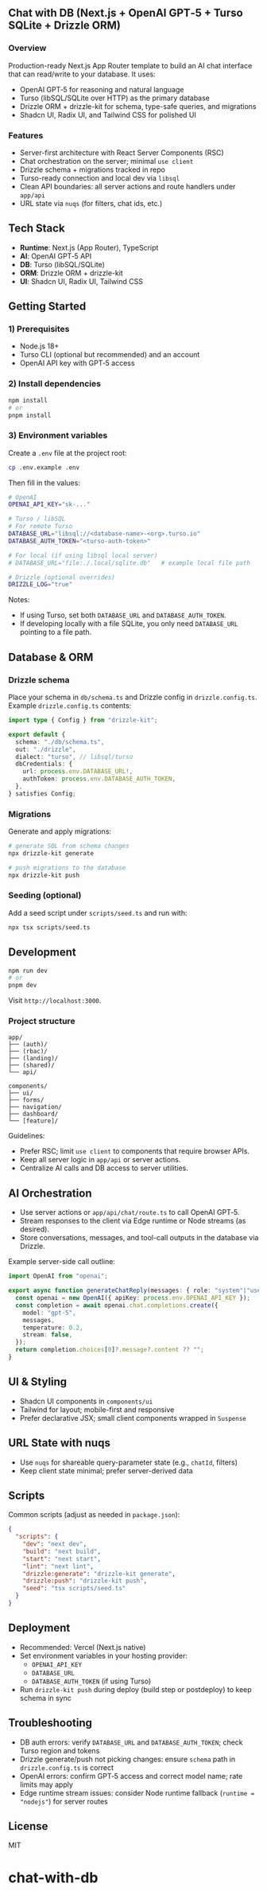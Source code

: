 ## Chat with DB (Next.js + OpenAI GPT‑5 + Turso SQLite + Drizzle ORM)

### Overview
Production-ready Next.js App Router template to build an AI chat interface that can read/write to your database. It uses:
- OpenAI GPT‑5 for reasoning and natural language
- Turso (libSQL/SQLite over HTTP) as the primary database
- Drizzle ORM + drizzle-kit for schema, type-safe queries, and migrations
- Shadcn UI, Radix UI, and Tailwind CSS for polished UI

### Features
- Server-first architecture with React Server Components (RSC)
- Chat orchestration on the server; minimal `use client`
- Drizzle schema + migrations tracked in repo
- Turso-ready connection and local dev via `libsql`
- Clean API boundaries: all server actions and route handlers under `app/api`
- URL state via `nuqs` (for filters, chat ids, etc.)

## Tech Stack
- **Runtime**: Next.js (App Router), TypeScript
- **AI**: OpenAI GPT‑5 API
- **DB**: Turso (libSQL/SQLite)
- **ORM**: Drizzle ORM + drizzle-kit
- **UI**: Shadcn UI, Radix UI, Tailwind CSS

## Getting Started

### 1) Prerequisites
- Node.js 18+
- Turso CLI (optional but recommended) and an account
- OpenAI API key with GPT‑5 access

### 2) Install dependencies
```bash
npm install
# or
pnpm install
```

### 3) Environment variables
Create a `.env` file at the project root:
```bash
cp .env.example .env
```
Then fill in the values:
```bash
# OpenAI
OPENAI_API_KEY="sk-..."

# Turso / libSQL
# For remote Turso
DATABASE_URL="libsql://<database-name>-<org>.turso.io"
DATABASE_AUTH_TOKEN="<turso-auth-token>"

# For local (if using libsql local server)
# DATABASE_URL="file:./.local/sqlite.db"   # example local file path

# Drizzle (optional overrides)
DRIZZLE_LOG="true"
```

Notes:
- If using Turso, set both `DATABASE_URL` and `DATABASE_AUTH_TOKEN`.
- If developing locally with a file SQLite, you only need `DATABASE_URL` pointing to a file path.

## Database & ORM

### Drizzle schema
Place your schema in `db/schema.ts` and Drizzle config in `drizzle.config.ts`. Example `drizzle.config.ts` contents:
```ts
import type { Config } from "drizzle-kit";

export default {
  schema: "./db/schema.ts",
  out: "./drizzle",
  dialect: "turso", // libsql/turso
  dbCredentials: {
    url: process.env.DATABASE_URL!,
    authToken: process.env.DATABASE_AUTH_TOKEN,
  },
} satisfies Config;
```

### Migrations
Generate and apply migrations:
```bash
# generate SQL from schema changes
npx drizzle-kit generate

# push migrations to the database
npx drizzle-kit push
```

### Seeding (optional)
Add a seed script under `scripts/seed.ts` and run with:
```bash
npx tsx scripts/seed.ts
```

## Development
```bash
npm run dev
# or
pnpm dev
```
Visit `http://localhost:3000`.

### Project structure
```
app/
├── (auth)/
├── (rbac)/
├── (landing)/
├── (shared)/
└── api/

components/
├── ui/
├── forms/
├── navigation/
├── dashboard/
└── [feature]/
```

Guidelines:
- Prefer RSC; limit `use client` to components that require browser APIs.
- Keep all server logic in `app/api` or server actions.
- Centralize AI calls and DB access to server utilities.

## AI Orchestration
- Use server actions or `app/api/chat/route.ts` to call OpenAI GPT‑5.
- Stream responses to the client via Edge runtime or Node streams (as desired).
- Store conversations, messages, and tool-call outputs in the database via Drizzle.

Example server-side call outline:
```ts
import OpenAI from "openai";

export async function generateChatReply(messages: { role: "system"|"user"|"assistant"; content: string; }[]) {
  const openai = new OpenAI({ apiKey: process.env.OPENAI_API_KEY });
  const completion = await openai.chat.completions.create({
    model: "gpt-5",
    messages,
    temperature: 0.2,
    stream: false,
  });
  return completion.choices[0]?.message?.content ?? "";
}
```

## UI & Styling
- Shadcn UI components in `components/ui`
- Tailwind for layout; mobile-first and responsive
- Prefer declarative JSX; small client components wrapped in `Suspense`

## URL State with nuqs
- Use `nuqs` for shareable query-parameter state (e.g., `chatId`, filters)
- Keep client state minimal; prefer server-derived data

## Scripts
Common scripts (adjust as needed in `package.json`):
```json
{
  "scripts": {
    "dev": "next dev",
    "build": "next build",
    "start": "next start",
    "lint": "next lint",
    "drizzle:generate": "drizzle-kit generate",
    "drizzle:push": "drizzle-kit push",
    "seed": "tsx scripts/seed.ts"
  }
}
```

## Deployment
- Recommended: Vercel (Next.js native)
- Set environment variables in your hosting provider:
  - `OPENAI_API_KEY`
  - `DATABASE_URL`
  - `DATABASE_AUTH_TOKEN` (if using Turso)
- Run `drizzle-kit push` during deploy (build step or postdeploy) to keep schema in sync

## Troubleshooting
- DB auth errors: verify `DATABASE_URL` and `DATABASE_AUTH_TOKEN`; check Turso region and tokens
- Drizzle generate/push not picking changes: ensure `schema` path in `drizzle.config.ts` is correct
- OpenAI errors: confirm GPT‑5 access and correct model name; rate limits may apply
- Edge runtime stream issues: consider Node runtime fallback (`runtime = "nodejs"`) for server routes

## License
MIT

# chat-with-db
